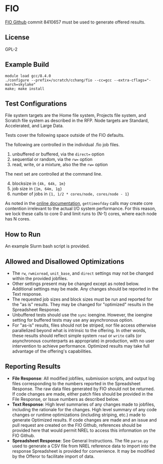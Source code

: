 # FIO
[FIO Github](https://github.com/axboe/fio) commit 8410657 must be used to generate offered results.

## License
GPL-2

## Example Build
    module load gcc/8.4.0
    ./configure --prefix=/scratch/cchang/fio --cc=gcc --extra-cflags="-march=skylake"
    make; make install

## Test Configurations
File system targets are the Home file system, Projects file system, and Scratch file system as described in the RFP.
Node targets are Standard, Accelerated, and Large Data.

Tests cover the following space outside of the FIO defaults.

The following are controlled in the individual .fio job files.
1. unbuffered or buffered, via the `direct=` option
2. sequential or random, via the `rw=` option
3. read, write, or a mixture, also the the `rw=` option

The next set are controlled at the command line.

4. blocksize in `{4k, 64k, 1m}`
5. job size in `{1m, 64m, 1g}`
6. number of jobs in `{1, 1/2 * cores/node, cores/node - 1}`

As noted in the [online documentation](https://fio.readthedocs.io/en/latest/fio_doc.html#running-fio), `gettimeofday` calls may create core contention irrelevant to the actual I/O system performance. For this reason, we lock these calls to core 0 and limit runs to (N-1) cores, where each node has N cores.

## How to Run
An example Slurm bash script is provided.

## Allowed and Disallowed Optimizations
* The `rw`, `rwmixread`, `unit_base`, and `direct` settings may not be changed within the provided jobfiles.
* Other settings present may be changed except as noted below. Additional settings may be made. Any changes should be reported in the Text response.
* The requested job sizes and block sizes must be run and reported for the "as is" results. They may be changed for "optimized" results in the Spreadsheet Response.
* Unbuffered tests should use the `sync` ioengine. However, the ioengine setting for buffered tests may use any asynchronous option.
* For "as-is" results, files should not be striped, nor file access otherwise parallelized beyond what is intrinsic to the offering. In other words, these results should reflect simple system `read` or `write` calls (or asynchronous counterparts as appropriate) in production, with no user intervention to achieve performance. Optimized results may take full advantage of the offering's capabilities.

## Reporting Results
* __File Response__: All modified jobfiles, submission scripts, and output log files corresponding to the numbers reported in the Spreadsheet Response. The raw data files generated by FIO should not be returned. If code changes are made, either patch files should be provided in the File Response, or Issue numbers as described below.
* __Text Response__: High level summaries of any changes made to jobfiles, including the rationale for the changes. High level summary of any code changes or runtime optimizations (including striping, etc.) made to generate Optimized results. If code changes are made and an issue and pull request are created on the FIO Github, references should be provided here that would permit NREL to access this information on the FIO Github.
* __Spreadsheet Response__: See General Instructions. The file `parse.py` used to generate a CSV file from NREL reference data to import into the response Spreadsheet is provided for convenience. It may be modified by the Offeror to facilitate import of data.
